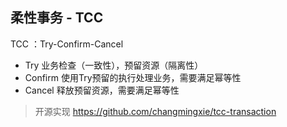 柔性事务 - TCC
-

TCC ：Try-Confirm-Cancel

- Try 业务检查（一致性），预留资源（隔离性）
- Confirm 使用Try预留的执行处理业务，需要满足幂等性
- Cancel 释放预留资源，需要满足幂等性


> 开源实现 https://github.com/changmingxie/tcc-transaction